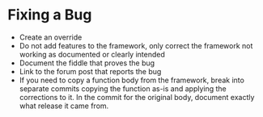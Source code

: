 # Fixing a Bug

- Create an override
- Do not add features to the framework, only correct the framework not working as documented or clearly intended
- Document the fiddle that proves the bug
- Link to the forum post that reports the bug
- If you need to copy a function body from the framework, break into separate commits copying the function as-is and applying the corrections to it. In the commit for the original body, document exactly what release it came from.